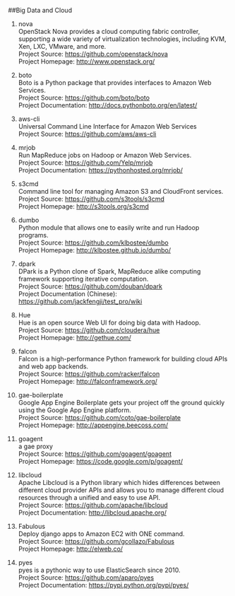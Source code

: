 ##Big Data and Cloud 

1. nova  
OpenStack Nova provides a cloud computing fabric controller, supporting a wide variety of virtualization technologies, including KVM, Xen, LXC, VMware, and more.  
Project Source:  https://github.com/openstack/nova  
Project Homepage: http://www.openstack.org/ 

1. boto  
Boto is a Python package that provides interfaces to Amazon Web Services.  
Project Source: https://github.com/boto/boto  
Project Documentation: http://docs.pythonboto.org/en/latest/

1. aws-cli  
Universal Command Line Interface for Amazon Web Services  
Project Source: https://github.com/aws/aws-cli  

1. mrjob  
Run MapReduce jobs on Hadoop or Amazon Web Services.  
Project Source: https://github.com/Yelp/mrjob  
Project Documentation: https://pythonhosted.org/mrjob/

1. s3cmd  
Command line tool for managing Amazon S3 and CloudFront services.  
Project Source: https://github.com/s3tools/s3cmd  
Project Homepage: http://s3tools.org/s3cmd  

1. dumbo  
Python module that allows one to easily write and run Hadoop programs.  
Project Source: https://github.com/klbostee/dumbo  
Project Homepage: http://klbostee.github.io/dumbo/  

1. dpark   
DPark is a Python clone of Spark, MapReduce alike computing framework supporting iterative computation.  
Project Source: https://github.com/douban/dpark  
Project Documentation (Chinese): https://github.com/jackfengji/test_pro/wiki 
  
1. Hue  
Hue is an open source Web UI for doing big data with Hadoop.  
Project Source: https://github.com/cloudera/hue  
Project Homepage: http://gethue.com/  

1. falcon  
Falcon is a high-performance Python framework for building cloud APIs and web app backends.   
Project Source: https://github.com/racker/falcon  
Project Homepage: http://falconframework.org/   

1. gae-boilerplate  
Google App Engine Boilerplate gets your project off the ground quickly using the Google App Engine platform.  
Project Source: https://github.com/coto/gae-boilerplate  
Project Homepage: http://appengine.beecoss.com/  

1. goagent  
a gae proxy    
Project Source: https://github.com/goagent/goagent   
Project Homepage: https://code.google.com/p/goagent/  

1. libcloud  
Apache Libcloud is a Python library which hides differences between different cloud provider APIs and allows you to manage different cloud resources through a unified and easy to use API.  
Project Source:  https://github.com/apache/libcloud    
Project Documentation: http://libcloud.apache.org/ 

1. Fabulous  
Deploy django apps to Amazon EC2 with ONE command.   
Project Source: https://github.com/gcollazo/Fabulous  
Project Homepage: http://elweb.co/ 

1. pyes    
pyes is a pythonic way to use ElasticSearch since 2010.    
Project Source: https://github.com/aparo/pyes    
Project Documentation: https://pypi.python.org/pypi/pyes/   
